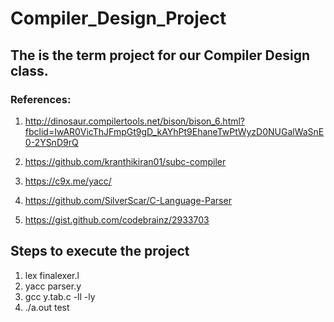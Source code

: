 # Compiler_Design_Project

## The is the term project for our Compiler Design class. 

### References:

1. http://dinosaur.compilertools.net/bison/bison_6.html?fbclid=IwAR0VicThJFmpGt9gD_kAYhPt9EhaneTwPtWyzD0NUGalWaSnE0-2YSnD9rQ

2. https://github.com/kranthikiran01/subc-compiler

3. https://c9x.me/yacc/

4. https://github.com/SilverScar/C-Language-Parser

5. https://gist.github.com/codebrainz/2933703

## Steps to execute the project

1. lex finalexer.l
2. yacc parser.y
3. gcc y.tab.c -ll -ly
4. ./a.out test
